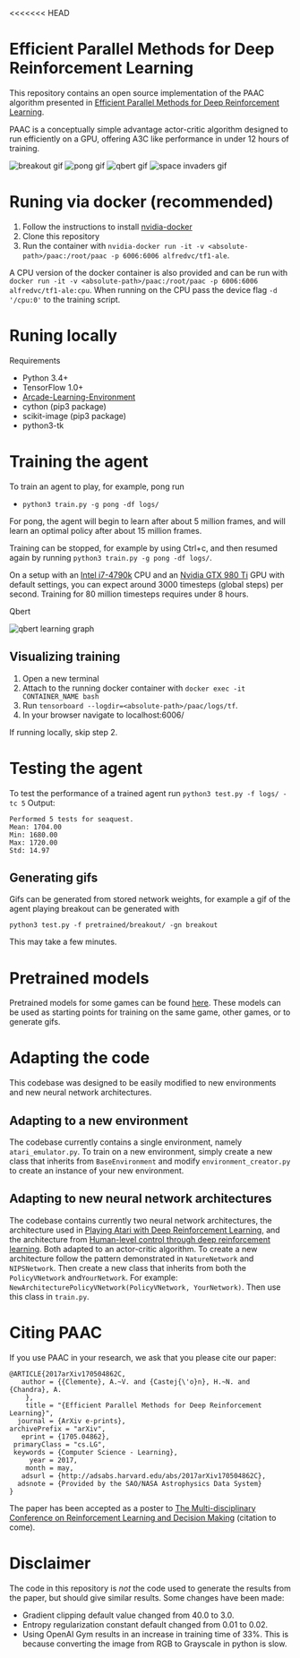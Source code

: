 <<<<<<< HEAD
# Efficient Parallel Methods for Deep Reinforcement Learning
This repository contains an open source implementation of the PAAC algorithm presented in [Efficient Parallel Methods for Deep Reinforcement Learning](https://arxiv.org/abs/1705.04862).

PAAC is a conceptually simple advantage actor-critic algorithm designed to run efficiently on a GPU, offering A3C like performance in under 12 hours of training.

![breakout gif](readme_files/breakout_2x.gif "Breakout")
![pong gif](readme_files/pong_2x.gif "Pong")
![qbert gif](readme_files/qbert_2x.gif "Qbert")
![space invaders gif](readme_files/space_invaders_2x.gif "Space invaders")

# Runing via docker (recommended)
1. Follow the instructions to install [nvidia-docker](https://github.com/NVIDIA/nvidia-docker/)
2. Clone this repository
3. Run the container with ```nvidia-docker run -it -v <absolute-path>/paac:/root/paac -p 6006:6006 alfredvc/tf1-ale```.

A CPU version of the docker container is also provided and can be run with ```docker run -it -v <absolute-path>/paac:/root/paac -p 6006:6006 alfredvc/tf1-ale:cpu```.
When running on the CPU pass the device flag ```-d '/cpu:0'``` to the training script.

# Runing locally
Requirements
* Python 3.4+
* TensorFlow 1.0+
* [Arcade-Learning-Environment](https://github.com/mgbellemare/Arcade-Learning-Environment)
* cython (pip3 package)
* scikit-image (pip3 package)
* python3-tk

# Training the agent
To train an agent to play, for example, pong run
* ```python3 train.py -g pong -df logs/```

For pong, the agent will begin to learn after about 5 million frames, and will learn an optimal policy after about 15 million frames.

Training can be stopped, for example by using Ctrl+c, and then resumed again by running ```python3 train.py -g pong -df logs/```.

On a setup with an [Intel i7-4790k](http://ark.intel.com/products/80807/Intel-Core-i7-4790K-Processor-8M-Cache-up-to-4_40-GHz) CPU and an [Nvidia GTX 980 Ti](http://www.geforce.com/hardware/desktop-gpus/geforce-gtx-980-ti) GPU with default settings, you can expect around 3000 timesteps (global steps) per second.
Training for 80 million timesteps requires under 8 hours.

Qbert

![qbert learning graph](readme_files/qbert_learning_graph.png "Qbert")

## Visualizing training
1. Open a new terminal
2. Attach to the running docker container with ```docker exec -it CONTAINER_NAME bash```
3. Run ```tensorboard --logdir=<absolute-path>/paac/logs/tf```.
4. In your browser navigate to localhost:6006/

If running locally, skip step 2.

# Testing the agent
To test the performance of a trained agent run ```python3 test.py -f logs/ -tc 5```
Output:
```
Performed 5 tests for seaquest.
Mean: 1704.00
Min: 1680.00
Max: 1720.00
Std: 14.97
```

## Generating gifs
Gifs can be generated from stored network weights, for example a gif of the agent playing breakout can be generated with
```
python3 test.py -f pretrained/breakout/ -gn breakout
```
This may take a few minutes.

# Pretrained models
Pretrained models for some games can be found [here](pretrained).
These models can be used as starting points for training on the same game, other games, or to generate gifs.

# Adapting the code
This codebase was designed to be easily modified to new environments and new neural network architectures.

## Adapting to a new environment
The codebase currently contains a single environment, namely ```atari_emulator.py```. To train on a new environment, simply 
create a new class that inherits from ```BaseEnvironment``` and modify ```environment_creator.py``` to create an instance of your new environment.

## Adapting to new neural network architectures
The codebase contains currently two neural network architectures, the architecture used in [Playing Atari with Deep Reinforcement Learning](https://arxiv.org/abs/1312.5602), and the architecture from [Human-level control through deep reinforcement learning](https://www.nature.com/nature/journal/v518/n7540/full/nature14236.html). Both adapted to an actor-critic algorithm.
To create a new architecture follow the pattern demonstrated in ```NatureNetwork``` and ```NIPSNetwork```.
Then create a new class that inherits from both the ```PolicyVNetwork``` and```YourNetwork```. For example:  ```NewArchitecturePolicyVNetwork(PolicyVNetwork, YourNetwork)```. Then use this class in ```train.py```.

# Citing PAAC
If you use PAAC in your research, we ask that you please cite our paper:
```
@ARTICLE{2017arXiv170504862C,
   author = {{Clemente}, A.~V. and {Castej{\'o}n}, H.~N. and {Chandra}, A.
	},
    title = "{Efficient Parallel Methods for Deep Reinforcement Learning}",
  journal = {ArXiv e-prints},
archivePrefix = "arXiv",
   eprint = {1705.04862},
 primaryClass = "cs.LG",
 keywords = {Computer Science - Learning},
     year = 2017,
    month = may,
   adsurl = {http://adsabs.harvard.edu/abs/2017arXiv170504862C},
  adsnote = {Provided by the SAO/NASA Astrophysics Data System}
}
```

The paper has been accepted as a poster to [The Multi-disciplinary Conference on Reinforcement Learning and Decision Making](http://rldm.org/) (citation to come).

# Disclaimer
The code in this repository is _not_ the code used to generate the results from the paper, but should give similar results.
Some changes have been made:
* Gradient clipping default value changed from 40.0 to 3.0.
* Entropy regularization constant default changed from 0.01 to 0.02.
* Using OpenAI Gym results in an increase in training time of 33%. This is because converting the image from RGB to Grayscale in python is slow.


